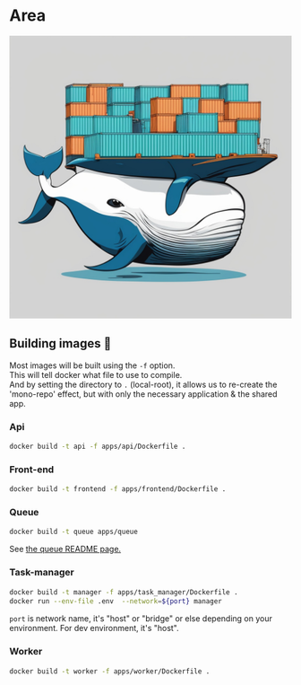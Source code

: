 # Area

![alt text](image.png)

## Building images 🐋

Most images will be built using the `-f` option.<br>
This will tell docker what file to use to compile.<br>
And by setting the directory to `.` (local-root), it allows us to re-create the 'mono-repo' effect, but with only the necessary application & the shared app.

### Api
```sh
docker build -t api -f apps/api/Dockerfile .
```

### Front-end
```sh
docker build -t frontend -f apps/frontend/Dockerfile .
```

### Queue
```sh
docker build -t queue apps/queue
```
See [the queue README page.](apps/queue/README.md)

### Task-manager
```sh
docker build -t manager -f apps/task_manager/Dockerfile .
docker run --env-file .env  --network=${port} manager
```
`port` is network name, it's "host" or "bridge" or else depending on your environment. For dev environment, it's "host". 

### Worker
```sh
docker build -t worker -f apps/worker/Dockerfile .
```